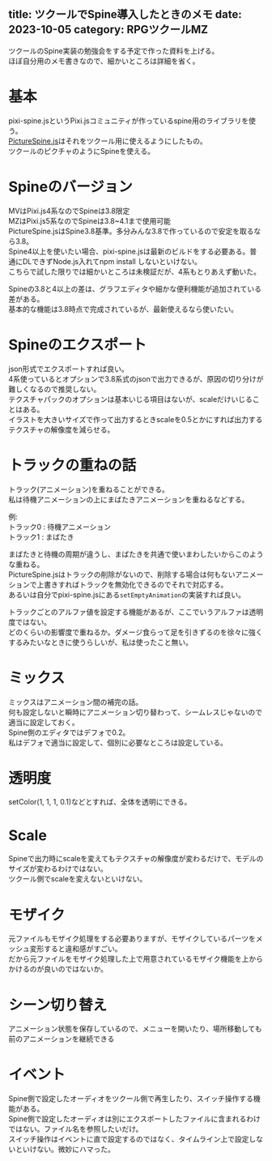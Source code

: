 title: ツクールでSpine導入したときのメモ
date: 2023-10-05
category: RPGツクールMZ
---

ツクールのSpine実装の勉強会をする予定で作った資料を上げる。  
ほぼ自分用のメモ書きなので、細かいところは詳細を省く。

# 基本

pixi-spine.jsというPixi.jsコミュニティが作っているspine用のライブラリを使う。  
[PictureSpine.js](https://makonet.sakura.ne.jp/rpg_tkool/MVMZ/PictureSpine/document.html)はそれをツクール用に使えるようにしたもの。  
ツクールのピクチャのようにSpineを使える。

# Spineのバージョン

MVはPixi.js4系なのでSpineは3.8限定  
MZはPixi.js5系なのでSpineは3.8~4.1まで使用可能  
PictureSpine.jsはSpine3.8基準。多分みんな3.8で作っているので安定を取るなら3.8。   
Spine4以上を使いたい場合、pixi-spine.jsは最新のビルドをする必要ある。普通にDLできずNode.js入れてnpm install しないといけない。  
こちらで試した限りでは細かいところは未検証だが、4系もとりあえず動いた。

Spineの3.8と4以上の差は、グラフエディタや細かな便利機能が追加されている差がある。  
基本的な機能は3.8時点で完成されているが、最新使えるなら使いたい。


# Spineのエクスポート

json形式でエクスポートすれば良い。  
4系使っているとオプションで3.8系式のjsonで出力できるが、原因の切り分けが難しくなるので推奨しない。    
テクスチャパックのオプションは基本いじる項目はないが、scaleだけいじることはある。  
イラストを大きいサイズで作って出力するときscaleを0.5とかにすれば出力するテクスチャの解像度を減らせる。  


# トラックの重ねの話

トラック(アニメーション)を重ねることができる。  
私は待機アニメーションの上にまばたきアニメーションを重ねるなどする。  

例:  
トラック0 : 待機アニメーション  
トラック1 : まばたき  

まばたきと待機の周期が違うし、まばたきを共通で使いまわしたいからこのような重ねる。  
PictureSpine.jsはトラックの削除がないので、削除する場合は何もないアニメーションで上書きすればトラックを無効化できるのでそれで対応する。  
あるいは自分でpixi-spine.jsにある`setEmptyAnimation`の実装すれば良い。  

トラックごとのアルファ値を設定する機能があるが、ここでいうアルファは透明度ではない。  
どのくらいの影響度で重ねるか。ダメージ食らって足を引きずるのを徐々に強くするみたいなときに使うらしいが、私は使ったこと無い。


# ミックス

ミックスはアニメーション間の補完の話。  
何も設定しないと瞬時にアニメーション切り替わって、シームレスじゃないので適当に設定しておく。  
Spine側のエディタではデフォで0.2。  
私はデフォで適当に設定して、個別に必要なところは設定している。  

# 透明度

setColor(1, 1, 1, 0.1)などとすれば、全体を透明にできる。

# Scale

Spineで出力時にscaleを変えてもテクスチャの解像度が変わるだけで、モデルのサイズが変わるわけではない。  
ツクール側でscaleを変えないといけない。

# モザイク

元ファイルもモザイク処理をする必要ありますが、モザイクしているパーツをメッシュ変形すると違和感がすごい。  
だから元ファイルをモザイク処理した上で用意されているモザイク機能を上からかけるのが良いのではないか。


# シーン切り替え

アニメーション状態を保存しているので、メニューを開いたり、場所移動しても前のアニメーションを継続できる


# イベント

Spine側で設定したオーディオをツクール側で再生したり、スイッチ操作する機能がある。  
Spine側で設定したオーディオは別にエクスポートしたファイルに含まれるわけではない。ファイル名を参照したいだけ。  
スイッチ操作はイベントに直で設定するのではなく、タイムライン上で設定しないといけない。微妙にハマった。



